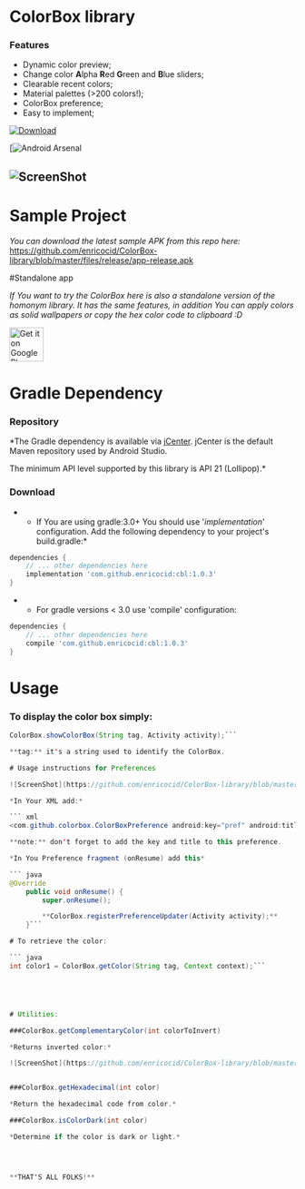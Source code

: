 # ColorBox library

### Features

- Dynamic color preview;
- Change color **A**lpha **R**ed **G**reen and **B**lue sliders;
- Clearable recent colors;
- Material palettes (>200 colors!);
- ColorBox preference;
- Easy to implement;

 [ ![Download](https://api.bintray.com/packages/enricod/colorbox/cbl/images/download.svg?version=1.0.3) ](https://bintray.com/enricod/colorbox/cbl/1.0.3/link)

[![Android Arsenal](androidarsenalhere)

![ScreenShot](https://github.com/enricocid/ColorBox-library/blob/master/files/art.png)
------

# Sample Project

*You can download the latest sample APK from this repo here:* https://github.com/enricocid/ColorBox-library/blob/master/files/release/app-release.apk


#Standalone app

*If You want to try the ColorBox here is also a standalone version of the homonym library. It has the same features, in addition You can apply colors as solid wallpapers or copy the hex color code to clipboard :D*
 
<a href="https://play.google.com/store/apps/details?id=com.github.colorbox" target="_blank">
  <img alt="Get it on Google Play"
       src="https://play.google.com/intl/en_us/badges/images/generic/en-play-badge.png" height="60"/>
</a>



# Gradle Dependency

### Repository

*The Gradle dependency is available via [jCenter](https://bintray.com/enricod/Enrico/ColorBox-library/view).
jCenter is the default Maven repository used by Android Studio.

The minimum API level supported by this library is API 21 (Lollipop).*

### Download

* - If You are using gradle:3.0+ You should use '*implementation*' configuration. Add the following dependency to your project's build.gradle:*

```gradle
dependencies {
    // ... other dependencies here
    implementation 'com.github.enricocid:cbl:1.0.3'
}
```

* - For gradle versions < 3.0 use 'compile' configuration:

```gradle
dependencies {
    // ... other dependencies here
    compile 'com.github.enricocid:cbl:1.0.3'
}
```




# Usage

### To display the color box simply:

``` java
ColorBox.showColorBox(String tag, Activity activity);```

**tag:** it's a string used to identify the ColorBox.

# Usage instructions for Preferences

![ScreenShot](https://github.com/enricocid/ColorBox-library/blob/master/files/preferences.png)

*In Your XML add:*

``` xml
<com.github.colorbox.ColorBoxPreference android:key="pref" android:title="@string/your_string"/>```

**note:** don't forget to add the key and title to this preference.

*In You Preference fragment (onResume) add this*

``` java
@Override
    public void onResume() {
        super.onResume();

        **ColorBox.registerPreferenceUpdater(Activity activity);**
    }```

# To retrieve the color:

``` java
int color1 = ColorBox.getColor(String tag, Context context);```





# Utilities:

###ColorBox.getComplementaryColor(int colorToInvert)

*Returns inverted color:*

![ScreenShot](https://github.com/enricocid/ColorBox-library/blob/master/files/inverted.png)


###ColorBox.getHexadecimal(int color)

*Return the hexadecimal code from color.*

###ColorBox.isColorDark(int color)

*Determine if the color is dark or light.*




**THAT'S ALL FOLKS!**



